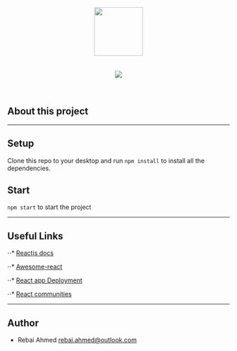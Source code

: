 <div align="center">
  <img src="https://cdn4.iconfinder.com/data/icons/logos-3/600/React.js_logo-512.png" width="110" height="110"/>
  <br/>
  <br/>
  <br/>
  
  <img src="https://media-exp1.licdn.com/dms/image/C5622AQGA1bjl-d_Phg/feedshare-shrink_800/0?e=1586995200&v=beta&t=8kl-wntJg6ZDvjiGYdQmDxbs6XovcOw1wcWBH6006s4"/>
</div>

<br/>
<br/>



## About this project


---
## Setup

Clone this repo to your desktop and run `npm install` to install all the dependencies.

## Start

 `npm start` to start the project

---

## Useful Links 

⋅⋅* [Reactjs docs](https://reactjs.org/docs/getting-started.html)

⋅⋅* [Awesome-react](https://github.com/enaqx/awesome-react)

⋅⋅* [React app Deployment](https://create-react-app.dev/docs/deployment/)

⋅⋅* [React communities](https://reactjs.org/community/support.html)

---



## Author

* Rebai Ahmed <rebai.ahmed@outlook.com>

